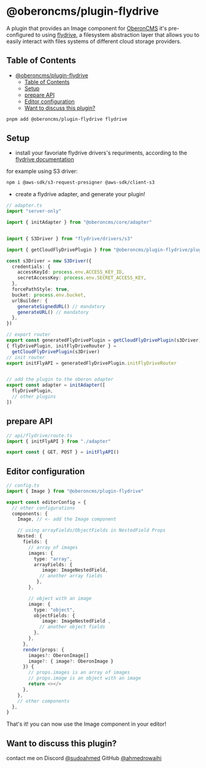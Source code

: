 # @oberoncms/plugin-flydrive

A plugin that provides an Image component for [OberonCMS](https://github.com/Tohuhono/Oberon) it's pre-configured to using [flydrive](https://flydrive.dev/docs/introduction), a filesystem abstraction layer that allows you to easily interact with files systems of different cloud storage providers.

## Table of Contents

- [@oberoncms/plugin-flydrive](#oberoncmsplugin-flydrive)
  - [Table of Contents](#table-of-contents)
  - [Setup](#setup)
  - [prepare API](#prepare-api)
  - [Editor configuration](#editor-configuration)
  - [Want to discuss this plugin?](#want-to-discuss-this-plugin)

```bash
pnpm add @oberoncms/plugin-flydrive flydrive
```

## Setup

- install your favoriate flydrive drivers's requriments,
  according to the [flydrive documentation](https://flydrive.dev/docs/introduction)

for example using S3 driver:

```bash
npm i @aws-sdk/s3-request-presigner @aws-sdk/client-s3
```

- create a flydrive adapter, and generate your plugin!

```typescript
// adapter.ts
import "server-only"

import { initAdapter } from "@oberoncms/core/adapter"


import { S3Driver } from "flydrive/drivers/s3"

import { getCloudFlyDrivePlugin } from "@oberoncms/plugin-flydrive/plugin"

const s3Driver = new S3Driver({
  credentials: {
    accessKeyId: process.env.ACCESS_KEY_ID,
    secretAccessKey: process.env.SECRET_ACCESS_KEY,
  },
  forcePathStyle: true,
  bucket: process.env.bucket,
  urlBuilder: {
    generateSignedURL() // mandatory
    generateURL() // mandatory
  },
})

// export router
export const generatedFlyDrivePlugin = getCloudFlyDrivePlugin(s3Driver)
{ flyDrivePlugin, initFlyDriveRouter } =
  getCloudFlyDrivePlugin(s3Driver)
// init router
export initFlyAPI = generatedFlyDrivePlugin.initFlyDriveRouter


// add the plugin to the oberon adapter
export const adapter = initAdapter([
  flyDrivePlugin,
  // other plugins
])
```

## prepare API

```typescript
// api/flydrive/route.ts
import { initFlyAPI } from "./adapter"

export const { GET, POST } = initFlyAPI()
```

## Editor configuration

```typescript
// config.ts
import { Image } from "@oberoncms/plugin-flydrive"

export const editorConfig = {
  // other configurations
  components: {
    Image, // <- add the Image component

    // using arrayFields/ObjectFields in NestedField Props
    Nested: {
      fields: {
        // array of images
        images: {
          type: "array",
          arrayFields: {
             image: ImageNestedField,
            // another array fields
           },
        },

        // object with an image
        image: {
          type: "object",
          objectFields: {
             image: ImageNestedField ,
            // another object fields
          },
        },
      },
      render(props: {
        images?: OberonImage[]
        image?: { image?: OberonImage }
      }) {
        // props.images is an array of images
        // props.image is an object with an image
        return <></>
      },
    },
    // other components
  },
}
```

That's it! you can now use the Image component in your editor!

## Want to discuss this plugin?

contact me on Discord [@sudoahmed](https://discord.com/users/793772577595719701)
GitHub [@ahmedrowaihi](https://github.com/ahmedrowaihi)
